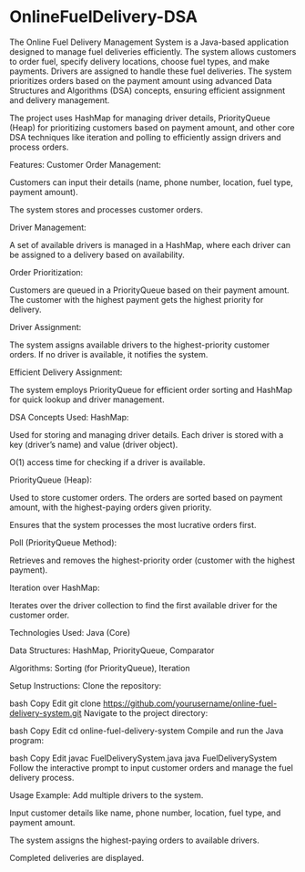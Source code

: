 # OnlineFuelDelivery-DSA
The Online Fuel Delivery Management System is a Java-based application designed to manage fuel deliveries efficiently. The system allows customers to order fuel, specify delivery locations, choose fuel types, and make payments. Drivers are assigned to handle these fuel deliveries. The system prioritizes orders based on the payment amount using advanced Data Structures and Algorithms (DSA) concepts, ensuring efficient assignment and delivery management.

The project uses HashMap for managing driver details, PriorityQueue (Heap) for prioritizing customers based on payment amount, and other core DSA techniques like iteration and polling to efficiently assign drivers and process orders.

Features:
Customer Order Management:

Customers can input their details (name, phone number, location, fuel type, payment amount).

The system stores and processes customer orders.

Driver Management:

A set of available drivers is managed in a HashMap, where each driver can be assigned to a delivery based on availability.

Order Prioritization:

Customers are queued in a PriorityQueue based on their payment amount. The customer with the highest payment gets the highest priority for delivery.

Driver Assignment:

The system assigns available drivers to the highest-priority customer orders. If no driver is available, it notifies the system.

Efficient Delivery Assignment:

The system employs PriorityQueue for efficient order sorting and HashMap for quick lookup and driver management.

DSA Concepts Used:
HashMap:

Used for storing and managing driver details. Each driver is stored with a key (driver’s name) and value (driver object).

O(1) access time for checking if a driver is available.

PriorityQueue (Heap):

Used to store customer orders. The orders are sorted based on payment amount, with the highest-paying orders given priority.

Ensures that the system processes the most lucrative orders first.

Poll (PriorityQueue Method):

Retrieves and removes the highest-priority order (customer with the highest payment).

Iteration over HashMap:

Iterates over the driver collection to find the first available driver for the customer order.

Technologies Used:
Java (Core)

Data Structures: HashMap, PriorityQueue, Comparator

Algorithms: Sorting (for PriorityQueue), Iteration

Setup Instructions:
Clone the repository:

bash
Copy
Edit
git clone https://github.com/yourusername/online-fuel-delivery-system.git
Navigate to the project directory:

bash
Copy
Edit
cd online-fuel-delivery-system
Compile and run the Java program:

bash
Copy
Edit
javac FuelDeliverySystem.java
java FuelDeliverySystem
Follow the interactive prompt to input customer orders and manage the fuel delivery process.

Usage Example:
Add multiple drivers to the system.

Input customer details like name, phone number, location, fuel type, and payment amount.

The system assigns the highest-paying orders to available drivers.

Completed deliveries are displayed.
